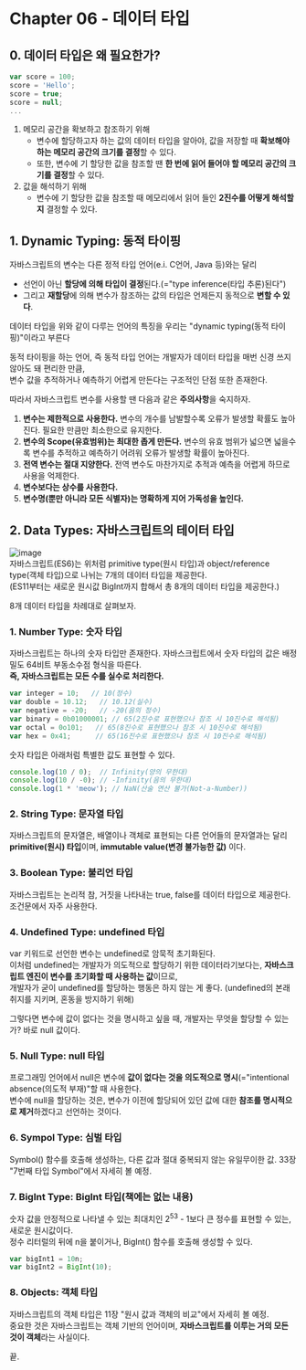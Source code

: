 # Chapter 06 - 데이터 타입

## 0. 데이터 타입은 왜 필요한가?
```javascript
var score = 100;
score = 'Hello';
score = true;
score = null;
...
```
1. 메모리 공간을 확보하고 참조하기 위해
    * 변수에 할당하고자 하는 값의 데이터 타입을 알아야, 값을 저장할 때 **확보해야 하는 메모리 공간의 크기를 결정**할 수 있다.
    * 또한, 변수에 기 할당한 값을 참조할 땐 **한 번에 읽어 들어야 할 메모리 공간의 크기를 결정**할 수 있다.
2. 값을 해석하기 위해
    * 변수에 기 할당한 값을 참조할 때 메모리에서 읽어 들인 **2진수를 어떻게 해석할지** 결정할 수 있다.


## 1. Dynamic Typing: 동적 타이핑
자바스크립트의 변수는 다른 정적 타입 언어(e.i. C언어, Java 등)와는 달리

* 선언이 아닌 **할당에 의해 타입이 결정**된다.(="type inference(타입 추론)된다")
* 그리고 **재할당**에 의해 변수가 참조하는 값의 타입은 언제든지 동적으로 **변할 수 있다**.

데이터 타입을 위와 같이 다루는 언어의 특징을 우리는 "dynamic typing(동적 타이핑)"이라고 부른다


동적 타이핑을 하는 언어, 즉 동적 타입 언어는 개발자가 데이터 타입을 매번 신경 쓰지 않아도 돼 편리한 만큼,
<br>
변수 값을 추적하거나 예측하기 어렵게 만든다는 구조적인 단점 또한 존재한다.


따라서 자바스크립트 변수를 사용할 땐 다음과 같은 **주의사항**을 숙지하자.
1. **변수는 제한적으로 사용한다.** 변수의 개수를 남발할수록 오류가 발생할 확률도 높아진다. 필요한 만큼만 최소한으로 유지한다.
2. **변수의 Scope(유효범위)는 최대한 좁게 만든다.** 변수의 유효 범위가 넓으면 넓을수록 변수를 추적하고 예측하기 어려워 오류가 발생할 확률이 높아진다.
3. **전역 변수는 절대 지양한다.** 전역 변수도 마찬가지로 추적과 예측을 어렵게 하므로 사용을 억제한다.
4. **변수보다는 상수를 사용한다.**
5. **변수명(뿐만 아니라 모든 식별자)는 명확하게 지어 가독성을 높인다.**


## 2. Data Types: 자바스크립트의 테이터 타입
![image](https://github.com/user-attachments/assets/b36ca1be-f49b-4e87-8095-eae1ab68df69)
<br>
자바스크립트(ES6)는 위처럼 primitive type(원시 타입)과 object/reference type(객체 타입)으로 나뉘는 7개의 데이터 타입을 제공한다.
<br>
(ES11부터는 새로운 원시값 BigInt까지 합해서 총 8개의 데이터 타입을 제공한다.)

8개 데이터 타입을 차례대로 살펴보자.
### 1. Number Type: 숫자 타입
자바스크립트는 하나의 숫자 타입만 존재한다. 자바스크립트에서 숫자 타입의 값은 배정밀도 64비트 부동소수점 형식을 따른다.
<br>
**즉, 자바스크립트는 모든 수를 실수로 처리한다.**
```javascript
var integer = 10;   // 10(정수)
var double = 10.12;   // 10.12(실수)
var negative = -20;   // -20(음의 정수)
var binary = 0b01000001; // 65(2진수로 표현했으나 참조 시 10진수로 해석됨)
var octal = 0o101;   // 65(8진수로 표현했으나 참조 시 10진수로 해석됨)
var hex = 0x41;      // 65(16진수로 표현했으나 참조 시 10진수로 해석됨)
```
숫자 타입은 아래처럼 특별한 값도 표현할 수 있다.
```javascript
console.log(10 / 0);  // Infinity(양의 무한대)
console.log(10 / -0); // -Infinity(음의 무한대)
console.log(1 * 'meow'); // NaN(산술 연산 불가(Not-a-Number))
```

### 2. String Type: 문자열 타입
자바스크립트의 문자열은, 배열이나 객체로 표현되는 다른 언어들의 문자열과는 달리
<br>
**primitive(원시) 타입**이며, **immutable value(변경 불가능한 값)** 이다.

### 3. Boolean Type: 불리언 타입
자바스크립트는 논리적 참, 거짓을 나타내는 true, false를 데이터 타입으로 제공한다. 조건문에서 자주 사용한다.

### 4. Undefined Type: undefined 타입
var 키워드로 선언한 변수는 undefined로 암묵적 초기화된다.
<br>
이처럼 undefined는 개발자가 의도적으로 할당하기 위한 데이터라기보다는, **자바스크립트 엔진이 변수를 초기화할 때 사용하는 값**이므로,
<br>
개발자가 굳이 undefined를 할당하는 행동은 하지 않는 게 좋다. (undefined의 본래 취지를 지키며, 혼동을 방지하기 위해)

그렇다면 변수에 값이 없다는 것을 명시하고 싶을 때, 개발자는 무엇을 할당할 수 있는가? 바로 null 값이다.

### 5. Null Type: null 타입
프로그래밍 언어에서 null은 변수에 **값이 없다는 것을 의도적으로 명시**(="intentional absence(의도적 부재)"할 때 사용한다.
<br>
변수에 null을 할당하는 것은, 변수가 이전에 할당되어 있던 값에 대한 **참조를 명시적으로 제거**하겠다고 선언하는 것이다.

### 6. Sympol Type: 심벌 타입
Symbol() 함수를 호출해 생성하는, 다른 값과 절대 중복되지 않는 유일무이한 값. 33장 "7번째 타입 Symbol"에서 자세히 볼 예정.

### 7. BigInt Type: BigInt 타입(책에는 없는 내용)
숫자 값을 안정적으로 나타낼 수 있는 최대치인 2<sup>53</sup> - 1보다 큰 정수를 표현할 수 있는, 새로운 원시값이다.
<br>
정수 리터럴의 뒤에 n을 붙이거나, BigInt() 함수를 호출해 생성할 수 있다.
```javascript
var bigInt1 = 10n;
var bigInt2 = BigInt(10);
```

### 8. Objects: 객체 타입
자바스크립트의 객체 타입은 11장 "원시 값과 객체의 비교"에서 자세히 볼 예정.
<br>
중요한 것은 자바스크립트는 객체 기반의 언어이며, **자바스크립트를 이루는 거의 모든 것이 객체**라는 사실이다.

끝.
